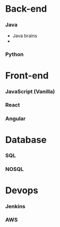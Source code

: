 # Back-end

### Java

* Java brains
* 

### Python

# Front-end

### JavaScript (Vanilla)

### React

### Angular

# Database

### SQL

### NOSQL

# Devops

### Jenkins

### AWS
